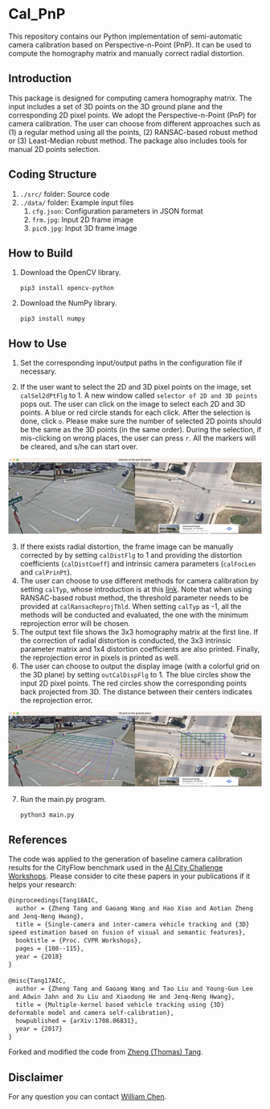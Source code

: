 # Cal_PnP

This repository contains our Python implementation of semi-automatic camera calibration based on Perspective-n-Point (PnP). It can be used to compute the homography matrix and manually correct radial distortion. 

## Introduction

This package is designed for computing camera homography matrix. The input includes a set of 3D points on the 3D ground plane and the corresponding 2D pixel points. We adopt the Perspective-n-Point (PnP) for camera calibration. The user can choose from different approaches such as (1) a regular method using all the points, (2) RANSAC-based robust method or (3) Least-Median robust method. The package also includes tools for manual 2D points selection. 

## Coding Structure

1. `./src/` folder: Source code
2. `./data/` folder: Example input files
   1. `cfg.json`: Configuration parameters in JSON format
   2. `frm.jpg`: Input 2D frame image
   3. `pic0.jpg`: Input 3D frame image

## How to Build

1. Download the OpenCV library.
 
   ```
   pip3 install opencv-python
   ```
2. Download the NumPy library.

   ```
   pip3 install numpy
   ```

## How to Use
1. Set the corresponding input/output paths in the configuration file if necessary. 

2. If the user want to select the 2D and 3D pixel points on the image, set `calSel2dPtFlg` to 1. A new window called `selector of 2D and 3D points` pops out. The user can click on the image to select each 2D and 3D points. A blue or red circle stands for each click. After the selection is done, click `o`. Please make sure the number of selected 2D points should be the same as the 3D points (in the same order). During the selection, if mis-clicking on wrong places, the user can press `r`. All the markers will be cleared, and s/he can start over.

<div align="center">
    <img src="/pic/pic3.jpg", width="900">
</div>

3. If there exists radial distortion, the frame image can be manually corrected by by setting `calDistFlg` to 1 and providing the distortion coefficients (`calDistCoeff`) and intrinsic camera parameters (`calFocLen` and `calPrinPt`). 
4. The user can choose to use different methods for camera calibration by setting `calTyp`, whose introduction is at this [link](https://docs.opencv.org/2.4/modules/calib3d/doc/camera_calibration_and_3d_reconstruction.html#findhomography). Note that when using RANSAC-based robust method, the threshold parameter needs to be provided at  `calRansacReprojThld`. When setting `calTyp` as -1, all the methods will be conducted and evaluated, the one with the minimum reprojection error will be chosen. 
5. The output text file shows the 3x3 homography matrix at the first line. If the correction of radial distortion is conducted, the 3x3 intrinsic parameter matrix and 1x4 distortion coefficients are also printed. Finally, the reprojection error in pixels is printed as well. 
6. The user can choose to output the display image (with a colorful grid on the 3D plane) by setting `outCalDispFlg` to 1. The blue circles show the input 2D pixel points. The red circles show the corresponding points back projected from 3D. The distance between their centers indicates the reprojection error. 

<div align="center">
    <img src="/pic/pic2.png", width="900">
</div>

7. Run the main.py program.

   ```
   python3 main.py
   ```

## References

The code was applied to the generation of baseline camera calibration results for the CityFlow benchmark used in the [AI City Challenge Workshops](https://www.aicitychallenge.org/). Please consider to cite these papers in your publications if it helps your research:

    @inproceedings{Tang18AIC,
      author = {Zheng Tang and Gaoang Wang and Hao Xiao and Aotian Zheng and Jenq-Neng Hwang},
      title = {Single-camera and inter-camera vehicle tracking and {3D} speed estimation based on fusion of visual and semantic features},
      booktitle = {Proc. CVPR Workshops},
      pages = {108--115}, 
      year = {2018}
    }

    @misc{Tang17AIC,
      author = {Zheng Tang and Gaoang Wang and Tao Liu and Young-Gun Lee and Adwin Jahn and Xu Liu and Xiaodong He and Jenq-Neng Hwang},
      title = {Multiple-kernel based vehicle tracking using {3D} deformable model and camera self-calibration},
      howpublished = {arXiv:1708.06831},
      year = {2017}
    }

Forked and modified the code from [Zheng (Thomas) Tang](https://github.com/zhengthomastang).

## Disclaimer

For any question you can contact [William Chen](https://github.com/will211).
